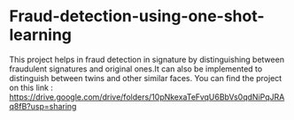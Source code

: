 # Fraud-detection-using-one-shot-learning
This project helps in fraud detection in signature by distinguishing between fraudulent signatures and original ones.It can also be implemented to distinguish between twins and other similar faces.
You can find the project on this link : https://drive.google.com/drive/folders/10pNkexaTeFvqU6BbVs0qdNiPqJRAq8fB?usp=sharing
